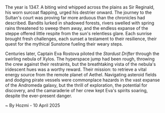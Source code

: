 
The year is 1347.  A biting wind whipped across the plains as Sir Reginald, his worn surcoat flapping, urged his destrier onward.  The journey to the Sultan's court was proving far more arduous than the chronicles had described.  Bandits lurked in shadowed forests, rivers swelled with spring rains threatened to sweep them away, and the endless expanse of the steppe offered little respite from the sun's relentless glare.  Each sunrise brought fresh challenges, each sunset a testament to their resilience, their quest for the mythical Sunstone fueling their weary steps.

Centuries later, Captain Eva Rostova piloted the *Stardust Drifter* through the swirling nebula of Xylos.  The hyperspace jump had been rough, throwing the crew against their restraints, but the breathtaking vista of the nebula's iridescent hues was a worthy reward.  Their mission: to retrieve a vital energy source from the remote planet of Aethel.  Navigating asteroid fields and dodging pirate vessels were commonplace hazards in the vast expanse of the Andromeda galaxy, but the thrill of exploration, the potential for discovery, and the camaraderie of her crew kept Eva's spirits soaring, despite the ever-present danger.

~ By Hozmi - 10 April 2025

